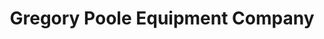 ---
title: "Gregory Poole Equipment Company"
url: /raleigh/gregory-poole-equipment-company/
shop: shop
---